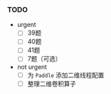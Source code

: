 ### TODO
- urgent
  - [ ] 39题
  - [ ] 40题
  - [ ] 41题
  - [ ] 7题（可选）

- not urgent
  - [ ] 为 `Paddle` 添加二维线程配置
  - [ ] 整理二维卷积算子
